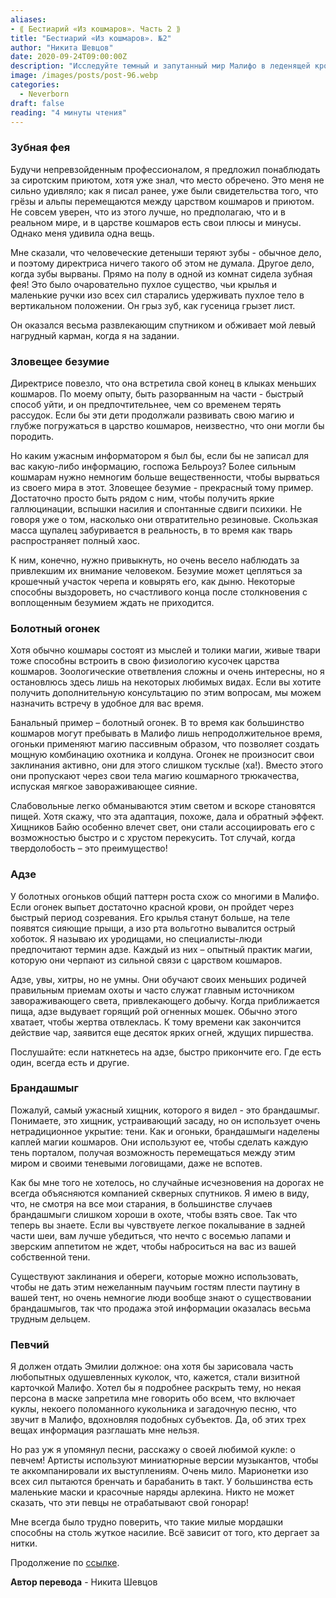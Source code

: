 ```yaml
---
aliases: 
- ⟪ Бестиарий «Из кошмаров». Часть 2 ⟫
title: "Бестиарий «Из кошмаров». №2"
author: "Никита Шевцов"
date: 2020-09-24T09:00:00Z
description: "Исследуйте темный и запутанный мир Малифо в леденящей кровь истории безумия и ужаса. Следуйте за рассказчиком, который описывает ужасающую силу ночных кошмаров и опасности занятий темной магией. Узнайте об ужасной судьбе Директора и узнайте, почему лучше быть растерзанным монстрами, чем сойти с ума от ужасов этого запутанного царства."
image: /images/posts/post-96.webp
categories:
  - Neverborn
draft: false
reading: "4 минуты чтения"
---
```


### Зубная фея

Будучи непревзойденным профессионалом, я предложил понаблюдать за сиротским приютом, хотя уже знал, что место обречено. Это меня не сильно удивляло; как я писал ранее, уже были свидетельства того, что грёзы и альпы перемещаются между царством кошмаров и приютом. Не совсем уверен, что из этого лучше, но предполагаю, что и в реальном мире, и в царстве кошмаров есть свои плюсы и минусы. Однако меня удивила одна вещь.

Мне сказали, что человеческие детеныши теряют зубы - обычное дело, и поэтому директриса ничего такого об этом не думала. Другое дело, когда зубы вырваны. Прямо на полу в одной из комнат сидела зубная фея! Это было очаровательно пухлое существо, чьи крылья и маленькие ручки изо всех сил старались удерживать пухлое тело в вертикальном положении. Он грыз зуб, как гусеница грызет лист.

Он оказался весьма развлекающим спутником и обживает мой левый нагрудный карман, когда я на задании.

### Зловещее безумие

Директрисе повезло, что она встретила свой конец в клыках меньших кошмаров. По моему опыту, быть разорванным на части - быстрый способ уйти, и он предпочтительнее, чем со временем терять рассудок. Если бы эти дети продолжали развивать свою магию и глубже погружаться в царство кошмаров, неизвестно, что они могли бы породить.

Но каким ужасным информатором я был бы, если бы не записал для вас какую-либо информацию, госпожа Бельроуз? Более сильным кошмарам нужно немногим больше вещественности, чтобы вырваться из своего мира в этот. Зловещее безумие - прекрасный тому пример. Достаточно просто быть рядом с ним, чтобы получить яркие галлюцинации, вспышки насилия и спонтанные сдвиги психики. Не говоря уже о том, насколько они отвратительно резиновые. Скользкая масса щупалец забуривается в реальность, в то время как тварь распространяет полный хаос.

К ним, конечно, нужно привыкнуть, но очень весело наблюдать за привлекшим их внимание человеком. Безумие может цепляться за крошечный участок черепа и ковырять его, как дыню. Некоторые способны выздороветь, но счастливого конца после столкновения с воплощенным безумием ждать не приходится.

### Болотный огонек

Хотя обычно кошмары состоят из мыслей и толики магии, живые твари тоже способны встроить в свою физиологию кусочек царства кошмаров. Зоологические ответвления сложны и очень интересны, но я остановлюсь здесь лишь на некоторых любимых видах. Если вы хотите получить дополнительную консультацию по этим вопросам, мы можем назначить встречу в удобное для вас время.

Банальный пример – болотный огонек. В то время как большинство кошмаров могут пребывать в Малифо лишь непродолжительное время, огоньки применяют магию пассивным образом, что позволяет создать мощную комбинацию охотника и колдуна. Огонек не произносит свои заклинания активно, они для этого слишком тусклые (ха!). Вместо этого они пропускают через свои тела магию кошмарного трюкачества, испуская мягкое завораживающее сияние.

Слабовольные легко обманываются этим светом и вскоре становятся пищей. Хотя скажу, что эта адаптация, похоже, дала и обратный эффект. Хищников Байю особенно влечет свет, они стали ассоциировать его с возможностью быстро и с хрустом перекусить. Тот случай, когда твердолобость – это преимущество!

### Адзе

У болотных огоньков общий паттерн роста схож со многими в Малифо. Если огонек выпьет достаточно красной крови, он пройдет через быстрый период созревания. Его крылья станут больше, на теле появятся сияющие прыщи, а изо рта вольготно вывалится острый хоботок. Я называю их уродищами, но специалисты-люди предпочитают термин адзе. Каждый из них – опытный практик магии, которую они черпают из сильной связи с царством кошмаров.

Адзе, увы, хитры, но не умны. Они обучают своих меньших родичей правильным приемам охоты и часто служат главным источником завораживающего света, привлекающего добычу. Когда приближается пища, адзе выдувает горящий рой огненных мошек. Обычно этого хватает, чтобы жертва отвлеклась. К тому времени как закончится действие чар, заявится еще десяток ярких огней, ждущих пиршества.

Послушайте: если наткнетесь на адзе, быстро прикончите его. Где есть один, всегда есть и другие.

### Брандашмыг

Пожалуй, самый ужасный хищник, которого я видел - это брандашмыг. Понимаете, это хищник, устраивающий засаду, но он использует очень нетрадиционное укрытие: тени. Как и огоньки, брандашмыги наделены каплей магии кошмаров. Они используют ее, чтобы сделать каждую тень порталом, получая возможность перемещаться между этим миром и своими теневыми логовищами, даже не вспотев.

Как бы мне того не хотелось, но случайные исчезновения на дорогах не всегда объясняются компанией скверных спутников. Я имею в виду, что, не смотря на все мои старания, в большинстве случаев брандашмыги слишком хороши в охоте, чтобы взять свое. Так что теперь вы знаете. Если вы чувствуете легкое покалывание в задней части шеи, вам лучше убедиться, что нечто с восемью лапами и зверским аппетитом не ждет, чтобы наброситься на вас из вашей собственной тени.

Существуют заклинания и обереги, которые можно использовать, чтобы не дать этим нежеланным паучьим гостям плести паутину в вашей тент, но очень немногие люди вообще знают о существовании брандашмыгов, так что продажа этой информации оказалась весьма трудным дельцем.

### Певчий

Я должен отдать Эмилии должное: она хотя бы зарисовала часть любопытных одушевленных куколок, что, кажется, стали визитной карточкой Малифо. Хотел бы я подробнее раскрыть тему, но некая персона в маске запретила мне говорить обо всем, что включает куклы, некоего поломанного кукольника и загадочную песню, что звучит в Малифо, вдохновляя подобных субъектов. Да, об этих трех вещах информация разглашать мне нельзя.

Но раз уж я упомянул песни, расскажу о своей любимой кукле: о певчем! Артисты используют миниатюрные версии музыкантов, чтобы те аккомпанировали их выступлениям. Очень мило. Марионетки изо всех сил пытаются бренчать и барабанить в такт. У большинства есть маленькие маски и красочные наряды арлекина. Никто не может сказать, что эти певцы не отрабатывают свой гонорар!

Мне всегда было трудно поверить, что такие милые мордашки способны на столь жуткое насилие. Всё зависит от того, кто дергает за нитки.


Продолжение по [ссылке](http://malifaux.ru/posts/post-98).


**Автор перевода** - Никита Шевцов

